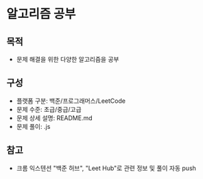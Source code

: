 # 알고리즘 공부

## 목적

- 문제 해결을 위한 다양한 알고리즘을 공부

## 구성

- 플랫폼 구분: 백준/프로그래머스/LeetCode
- 문제 수준: 초급/중급/고급
- 문제 상세 설명: README.md
- 문제 풀이: .js

## 참고

- 크롬 익스텐션 "백준 허브", "Leet Hub"로 관련 정보 및 풀이 자동 push
